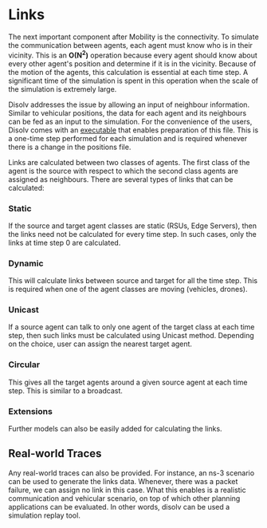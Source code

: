 # Links

The next important component after Mobility is the connectivity.
To simulate the communication between agents, each agent must know who is in their vicinity.
This is an **O(N<sup>2</sup>)** operation because every agent should know about every other agent's position and determine if it is in the vicinity.
Because of the motion of the agents, this calculation is essential at each time step.
A significant time of the simulation is spent in this operation when the scale of the simulation is extremely large.

Disolv addresses the issue by allowing an input of neighbour information.
Similar to vehicular positions, the data for each agent and its neighbours can be fed as an input to the simulation.
For the convenience of the users, Disolv comes with an [executable](../execs/links.md) that enables preparation of this file.
This is a one-time step performed for each simulation and is required whenever there is a change in the positions file.

Links are calculated between two classes of agents.
The first class of the agent is the source with respect to which the second class agents are assigned as neighbours.
There are several types of links that can be calculated:

### Static
If the source and target agent classes are static (RSUs, Edge Servers), then the links need not be calculated for every time step.
In such cases, only the links at time step 0 are calculated.

### Dynamic
This will calculate links between source and target for all the time step.
This is required when one of the agent classes are moving (vehicles, drones).

### Unicast
If a source agent can talk to only one agent of the target class at each time step, then such links must be calculated using Unicast method.
Depending on the choice, user can assign the nearest target agent. 

### Circular
This gives all the target agents around a given source agent at each time step.
This is similar to a broadcast.

### Extensions
Further models can also be easily added for calculating the links.

## Real-world Traces
Any real-world traces can also be provided.
For instance, an ns-3 scenario can be used to generate the links data.
Whenever, there was a packet failure, we can assign no link in this case.
What this enables is a realistic communication and vehicular scenario, on top of which other planning applications can be evaluated.
In other words, disolv can be used a simulation replay tool.

